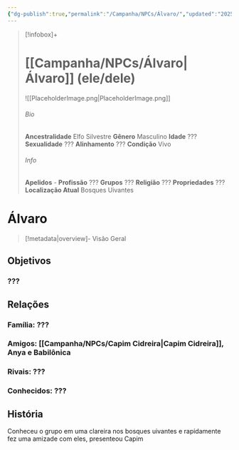 ```yaml
---
{"dg-publish":true,"permalink":"/Campanha/NPCs/Álvaro/","updated":"2025-06-24T15:10:35.644-03:00"}
---
```


> [!infobox]+
> # [[Campanha/NPCs/Álvaro\|Álvaro]] (ele/dele)
> ![[PlaceholderImage.png\|PlaceholderImage.png]]
> ###### Bio
>
> 
> **Ancestralidade** Elfo Silvestre
> **Gênero** Masculino
> **Idade** ???
> **Sexualidade** ???
> **Alinhamento** ???
> **Condição** Vivo
> ###### Info
> 
> 
> **Apelidos** -
> **Profissão** ???
> **Grupos** ???
> **Religião** ???
> **Propriedades** ???
> **Localização Atual** Bosques Uivantes

# **Álvaro** <span style="font-size: medium"></span>
> [!metadata|overview]- Visão Geral
> 

## Objetivos

### ???


## Relações

### Família: ???


### Amigos: [[Campanha/NPCs/Capim Cidreira\|Capim Cidreira]], Anya e Babilônica


### Rivais: ???


### Conhecidos: ???


## História
Conheceu o grupo em uma clareira nos bosques uivantes e rapidamente fez uma amizade com eles, presenteou Capim



